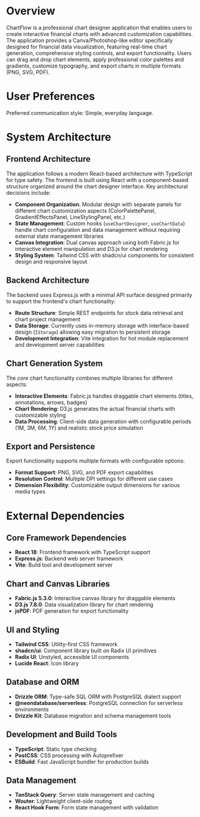 # Overview

ChartFlow is a professional chart designer application that enables users to create interactive financial charts with advanced customization capabilities. The application provides a Canva/Photoshop-like editor specifically designed for financial data visualization, featuring real-time chart generation, comprehensive styling controls, and export functionality. Users can drag and drop chart elements, apply professional color palettes and gradients, customize typography, and export charts in multiple formats (PNG, SVG, PDF).

# User Preferences

Preferred communication style: Simple, everyday language.

# System Architecture

## Frontend Architecture
The application follows a modern React-based architecture with TypeScript for type safety. The frontend is built using React with a component-based structure organized around the chart designer interface. Key architectural decisions include:

- **Component Organization**: Modular design with separate panels for different chart customization aspects (ColorPalettePanel, GradientEffectsPanel, LineStylingPanel, etc.)
- **State Management**: Custom hooks (`useChartDesigner`, `useChartData`) handle chart configuration and data management without requiring external state management libraries
- **Canvas Integration**: Dual canvas approach using both Fabric.js for interactive element manipulation and D3.js for chart rendering
- **Styling System**: Tailwind CSS with shadcn/ui components for consistent design and responsive layout

## Backend Architecture
The backend uses Express.js with a minimal API surface designed primarily to support the frontend's chart functionality:

- **Route Structure**: Simple REST endpoints for stock data retrieval and chart project management
- **Data Storage**: Currently uses in-memory storage with interface-based design (`IStorage`) allowing easy migration to persistent storage
- **Development Integration**: Vite integration for hot module replacement and development server capabilities

## Chart Generation System
The core chart functionality combines multiple libraries for different aspects:

- **Interactive Elements**: Fabric.js handles draggable chart elements (titles, annotations, arrows, badges)
- **Chart Rendering**: D3.js generates the actual financial charts with customizable styling
- **Data Processing**: Client-side data generation with configurable periods (1M, 3M, 6M, 1Y) and realistic stock price simulation

## Export and Persistence
Export functionality supports multiple formats with configurable options:

- **Format Support**: PNG, SVG, and PDF export capabilities
- **Resolution Control**: Multiple DPI settings for different use cases
- **Dimension Flexibility**: Customizable output dimensions for various media types

# External Dependencies

## Core Framework Dependencies
- **React 18**: Frontend framework with TypeScript support
- **Express.js**: Backend web server framework
- **Vite**: Build tool and development server

## Chart and Canvas Libraries
- **Fabric.js 5.3.0**: Interactive canvas library for draggable elements
- **D3.js 7.8.0**: Data visualization library for chart rendering
- **jsPDF**: PDF generation for export functionality

## UI and Styling
- **Tailwind CSS**: Utility-first CSS framework
- **shadcn/ui**: Component library built on Radix UI primitives
- **Radix UI**: Unstyled, accessible UI components
- **Lucide React**: Icon library

## Database and ORM
- **Drizzle ORM**: Type-safe SQL ORM with PostgreSQL dialect support
- **@neondatabase/serverless**: PostgreSQL connection for serverless environments
- **Drizzle Kit**: Database migration and schema management tools

## Development and Build Tools
- **TypeScript**: Static type checking
- **PostCSS**: CSS processing with Autoprefixer
- **ESBuild**: Fast JavaScript bundler for production builds

## Data Management
- **TanStack Query**: Server state management and caching
- **Wouter**: Lightweight client-side routing
- **React Hook Form**: Form state management with validation